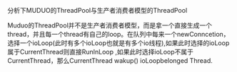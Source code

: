 



分析下MUDUO的ThreadPool与生产者消费者模型的ThreadPool

Muduo的ThreadPool并不是生产者消费者模型，而是拿一个直接生成一个thread，并且每一个thread有自己的loop。在队列中每来一个newConncetion，选择一个ioLoop(此时有多个ioLoop也就是有多个io线程),如果此时选择的ioLoop属于CurrentThread则直接RunInLoop ,如果此时选择ioLoop不属于CurrentThread，那么CurrentThread wakup() ioLoopbelonged Thread.